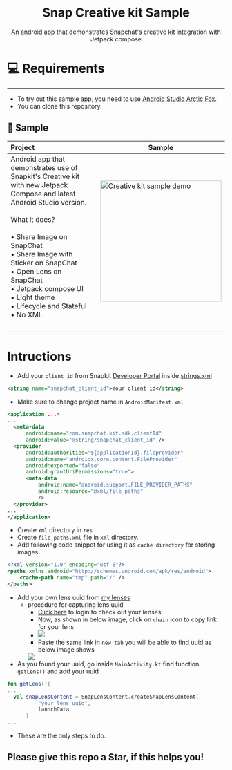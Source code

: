 <h1 align="center">Snap Creative kit Sample</h1>
<p align="center">An android app that demonstrates Snapchat's creative kit integration with Jetpack compose</p>

# 💻 Requirements
------------
- To try out this sample app, you need to use [Android Studio Arctic Fox](https://developer.android.com/studio).
- You can clone this repository.

🧬 Sample
------------

| Project | Sample |
| :--- | --- |
| Android app that demonstrates use of Snapkit's Creative kit with new Jetpack Compose and latest Android Studio version.<br><br> What it does? <br><br> • Share Image on SnapChat <br>• Share Image with Sticker on SnapChat <br>• Open Lens on SnapChat <br>• Jetpack compose UI<br>• Light theme<br>• Lifecycle and Stateful<br>• No XML <br><br>  | <img src="video/login kit demo.gif" width="280" alt="Creative kit sample demo">|
|  |  |

# Intructions
- Add your `client id` from Snapkit [Developer Portal](https://kit.snapchat.com/manage/) inside [strings.xml](https://github.com/Horizon733/snap-loginkit-sample/blob/master/app/src/main/res/values/strings.xml)
``` xml
<string name="snapchat_client_id">Your client id</string>
```
- Make sure to change project name in `AndroidManifest.xml`
```xml
<application ...>
...
  <meta-data
      android:name="com.snapchat.kit.sdk.clientId"
      android:value="@string/snapchat_client_id" />
  <provider
      android:authorities="${applicationId}.fileprovider"
      android:name="androidx.core.content.FileProvider"
      android:exported="false"
      android:grantUriPermissions="true">
      <meta-data
          android:name="android.support.FILE_PROVIDER_PATHS"
          android:resource="@xml/file_paths"
          />
  </provider>
...
</application>
```
- Create `xml` directory in `res` 
- Create `file_paths.xml` file in `xml` directory.
- Add following code snippet for using it as `cache directory` for storing images
```xml
<?xml version="1.0" encoding="utf-8"?>
<paths xmlns:android="http://schemas.android.com/apk/res/android">
    <cache-path name="tmp" path="/" />
</paths>
```
- Add your own lens uuid from [my lenses](https://my-lenses.snapchat.com/lenses)
  - procedure for capturing lens uuid
    - [Click here](https://my-lenses.snapchat.com/lenses) to login to check out your lenses
    - Now, as shown in below image, click on `chain` icon to copy link for your lens
    - <img src="https://user-images.githubusercontent.com/57827233/137531014-b075f3dd-26a5-4874-8f2b-f90c0e02c5a1.png">
    - Paste the same link in `new tab` you will be able to find uuid as below image shows
    <img src="https://user-images.githubusercontent.com/57827233/137532975-170f5582-07af-4a5d-8a98-603f89ba54ca.png">
- As you found your uuid, go inside `MainActivity.kt` find function `getLens()` and add your uuid
```kotlin
fun getLens(){
...
  val snapLensContent = SnapLensContent.createSnapLensContent(
          "your lens uuid",
          launchData
      )
...
```
- These are the only steps to do.

## Please give this repo a Star, if this helps you!

